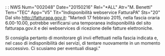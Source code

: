  :  : NWS Num="002048" Date="20150216" Rel="\*ALL" Atr="M. Benetti" Tem="TEC" App="V5" Tit="Indisponibilità webservice FatturaPA" Sts="20"
Dal sito  http://fatturapa.gov.it:
"Martedì 17 febbraio 2015, nella fascia oraria 6.00-10.00, potrebbe verificarsi una temporanea indisponibilità del sito fatturapa.gov.it e dei webservices di ricezione delle fatture elettroniche.

Si consiglia pertanto di monitorare gli invii effettuati nella fascia indicata e, nel caso di indisponibilità dei servizi, di tentare nuovamente in un momento successivo.
Ci scusiamo per eventuali disagi."
